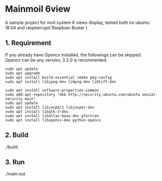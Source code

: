 # Mainmoil 6view

A sample project for moil system 6 views display, tested both on ubuntu 18.04 and raspberrypi( Raspbian Buster ) 

## 1. Requirement 

If you already have Opencv installed, the followings can be skipped. Opencv can be any version, 3.2.0 is recommented. 

	sudo apt update
	sudo apt upgrade
	sudo apt install build-essential cmake pkg-config
	sudo apt install libjpeg-dev libpng-dev libtiff-dev

	sudo apt install software-properties-common
	sudo add-apt-repository "deb http://security.ubuntu.com/ubuntu xenial-security main"
	sudo apt update
	sudo apt install libjasper1 libjasper-dev
	sudo apt install libgtk-3-dev
	sudo apt install libatlas-base-dev gfortran
	sudo apt install libopencv-dev python-opencv

## 2. Build

./build

## 3. Run
 
./main.out


